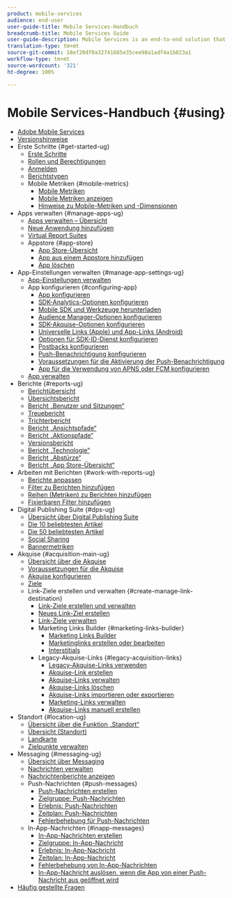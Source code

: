 ```yaml
---
product: mobile-services
audience: end-user
user-guide-title: Mobile Services-Handbuch
breadcrumb-title: Mobile Services Guide
user-guide-description: Mobile Services is an end-to-end solution that helps you acquire and engage mobile app users and optimize their experiences.
translation-type: tm+mt
source-git-commit: 18ef20df0a32741685e35cee98a1adf4a1b823a1
workflow-type: tm+mt
source-wordcount: '321'
ht-degree: 100%

---
```



# Mobile Services-Handbuch {#using}

+ [Adobe Mobile Services](home.md)
+ [Versionshinweise](whatsnew.md)
+ Erste Schritte {#get-started-ug}
   + [Erste Schritte](gs/gs.md)
   + [Rollen und Berechtigungen](gs/c-mob-roles-and-permissions.md)
   + [Anmelden](gs/gs-signin.md)
   + [Berichtstypen](gs/reports-types.md)
   + Mobile Metriken {#mobile-metrics}
      + [Mobile Metriken](gs/metrics/metrics.md)
      + [Mobile Metriken anzeigen](gs/metrics/overview.md)
      + [Hinweise zu Mobile-Metriken und -Dimensionen](gs/metrics/metrics-reference.md)
+ Apps verwalten {#manage-apps-ug}
   + [Apps verwalten – Übersicht](manage-apps/manage-apps.md)
   + [Neue Anwendung hinzufügen](manage-apps/t-new-app.md)
   + [Virtual Report Suites](manage-apps/c-mob-vrs.md)
   + Appstore {#app-store}
      + [App Store-Übersicht](manage-apps/c-app-store/c-app-store.md)
      + [App aus einem Appstore hinzufügen](manage-apps/c-app-store/t-app-store-app.md)
      + [App löschen](manage-apps/t-delete-apps.md)
+ App-Einstellungen verwalten {#manage-app-settings-ug}
   + [App-Einstellungen verwalten](c-manage-app-settings/c-manage-app-settings.md)
   + App konfigurieren {#configuring-app}
      + [App konfigurieren](c-manage-app-settings/c-mob-confg-app/c-mob-confg-app.md)
      + [SDK-Analytics-Optionen konfigurieren](c-manage-app-settings/c-mob-confg-app/t-config-analytics/t-config-analytics.md)
      + [Mobile SDK und Werkzeuge herunterladen](c-manage-app-settings/c-mob-confg-app/t-config-analytics/download-sdk.md)
      + [Audience Manager-Optionen konfigurieren](c-manage-app-settings/c-mob-confg-app/t-config-aam.md)
      + [SDK-Akquise-Optionen konfigurieren](c-manage-app-settings/c-mob-confg-app/t-config-acquisition.md)
      + [Universelle Links (Apple) und App-Links (Android)](c-manage-app-settings/c-mob-confg-app/c-universal-app-links.md)
      + [Optionen für SDK-ID-Dienst konfigurieren](c-manage-app-settings/c-mob-confg-app/t-config-visitor.md)
      + [Postbacks konfigurieren](c-manage-app-settings/c-mob-confg-app/signals.md)
      + [Push-Benachrichtigung konfigurieren](c-manage-app-settings/c-mob-confg-app/configure-push-messaging/configure-push-messaging.md)
      + [Voraussetzungen für die Aktivierung der Push-Benachrichtigung](c-manage-app-settings/c-mob-confg-app/configure-push-messaging/prerequisites-push-messaging.md)
      + [App für die Verwendung von APNS oder FCM konfigurieren](c-manage-app-settings/c-mob-confg-app/configure-push-messaging/configure-app-apns-gcm.md)
   + [App verwalten](c-manage-app-settings/c-mob-manage-app.md)
+ Berichte {#reports-ug}
   + [Berichtübersicht](usage/usage.md)
   + [Übersichtsbericht](usage/usage-overview.md)
   + [Bericht „Benutzer und Sitzungen“](usage/users-sessions.md)
   + [Treuebericht](usage/reports-retention.md)
   + [Trichterbericht](usage/reports-funnel.md)
   + [Bericht „Ansichtspfade“](usage/reports-view-paths.md)
   + [Bericht „Aktionspfade“](usage/reports-action-paths.md)
   + [Versionsbericht](usage/c-reports-versions.md)
   + [Bericht „Technologie“](usage/reports-technology.md)
   + [Bericht „Abstürze“](usage/c-crashes.md)
   + [Bericht „App Store-Übersicht“](usage/c-app-store-store-performance.md)
+ Arbeiten mit Berichten {#work-with-reports-ug}
   + [Berichte anpassen](usage/reports-customize/reports-customize.md)
   + [Filter zu Berichten hinzufügen](usage/reports-customize/t-reports-customize.md)
   + [Reihen (Metriken) zu Berichten hinzufügen](usage/reports-customize/t-reports-series.md)
   + [Fixierbaren Filter hinzufügen](usage/reports-customize/t-sticky-filter.md)
+ Digital Publishing Suite {#dps-ug}
   + [Übersicht über Digital Publishing Suite](dps/dps.md)
   + [Die 10 beliebtesten Artikel](dps/dps-top-ten-articles.md)
   + [Die 50 beliebtesten Artikel](dps/dps-top-50-articles.md)
   + [Social Sharing](dps/dps-social-sharing.md)
   + [Bannermetriken](dps/dps-banner-metrics.md)
+ Akquise {#acquisition-main-ug}
   + [Übersicht über die Akquise](acquisition-main/acquisition-main.md)
   + [Voraussetzungen für die Akquise](acquisition-main/c-acquisition-prerequisites.md)
   + [Akquise konfigurieren](acquisition-main/t-enable-acquisition.md)
   + [Ziele](acquisition-main/c-create-destinations.md)
   + Link-Ziele erstellen und verwalten {#create-manage-link-destination}
      + [Link-Ziele erstellen und verwalten](acquisition-main/c-manage-link-destinations/c-manage-link-destinations.md)
      + [Neues Link-Ziel erstellen](acquisition-main/c-manage-link-destinations/t-create-new-app-deep-link-destination.md)
      + [Link-Ziele verwalten](acquisition-main/c-manage-link-destinations/t-archive-unarchive-link-destinations.md)
      + Marketing Links Builder {#marketing-links-builder}
         + [Marketing Links Builder](acquisition-main/c-marketing-links-builder/c-marketing-links-builder.md)
         + [Marketinglinks erstellen oder bearbeiten](acquisition-main/c-marketing-links-builder/t-create-edit-adobe-links/t-create-edit-adobe-links.md)
         + [Interstitials](acquisition-main/c-marketing-links-builder/t-create-edit-adobe-links/t-interstitials.md)
      + Legacy-Akquise-Links {#legacy-acquisition-links}
         + [Legacy-Akquise-Links verwenden](acquisition-main/c-marketing-links-builder/t-create-edit-adobe-links/c-use-legacy-acquisition-links/c-use-legacy-acquisition-links.md)
         + [Akquise-Link erstellen](acquisition-main/c-marketing-links-builder/t-create-edit-adobe-links/c-use-legacy-acquisition-links/t-acquisition-link.md)
         + [Akquise-Links verwalten](acquisition-main/c-marketing-links-builder/t-create-edit-adobe-links/c-use-legacy-acquisition-links/c-manage-acquisition-links/c-manage-acquisition-links.md)
         + [Akquise-Links löschen](acquisition-main/c-marketing-links-builder/t-create-edit-adobe-links/c-use-legacy-acquisition-links/c-manage-acquisition-links/t-acquisition-del.md)
         + [Akquise-Links importieren oder exportieren](acquisition-main/c-marketing-links-builder/t-create-edit-adobe-links/c-use-legacy-acquisition-links/c-manage-acquisition-links/t-acquisition-import.md)
         + [Marketing-Links verwalten](acquisition-main/c-marketing-links-builder/c-manage-adobe-links.md)
         + [Akquise-Links manuell erstellen](acquisition-main/c-marketing-links-builder/acquisition-link-manual.md)
+ Standort {#location-ug}
   + [Übersicht über die Funktion „Standort“](location/location-overview.md)
   + [Übersicht (Standort)](location/c-location-overview.md)
   + [Landkarte](location/c-map-points.md)
   + [Zielpunkte verwalten](location/t-manage-points.md)
+ Messaging {#messaging-ug}
   + [Übersicht über Messaging](in-app-messaging/in-app-messaging.md)
   + [Nachrichten verwalten](in-app-messaging/messages-manage/messages-manage.md)
   + [Nachrichtenberichte anzeigen](in-app-messaging/messages-manage/view-message-reports.md)
   + Push-Nachrichten {#push-messages}
      + [Push-Nachrichten erstellen](in-app-messaging/t-create-push-message/t-create-push-message.md)
      + [Zielgruppe: Push-Nachrichten](in-app-messaging/t-create-push-message/c-audience-push-message.md)
      + [Erlebnis: Push-Nachrichten](in-app-messaging/t-create-push-message/c-experience-push-message.md)
      + [Zeitplan: Push-Nachrichten](in-app-messaging/t-create-push-message/c-schedule-push-message.md)
      + [Fehlerbehebung für Push-Nachrichten](in-app-messaging/t-create-push-message/c-troubleshooting-push-messaging.md)
   + In-App-Nachrichten {#inapp-messages}
      + [In-App-Nachrichten erstellen](in-app-messaging/t-in-app-message/t-in-app-message.md)
      + [Zielgruppe: In-App-Nachricht](in-app-messaging/t-in-app-message/c-audience-in-app-message.md)
      + [Erlebnis: In-App-Nachricht](in-app-messaging/t-in-app-message/c-experience-in-app-message.md)
      + [Zeitplan: In-App-Nachricht](in-app-messaging/t-in-app-message/c-schedule-in-app-message.md)
      + [Fehlerbehebung von In-App-Nachrichten](in-app-messaging/t-in-app-message/in-apps-ts.md)
      + [In-App-Nachricht auslösen, wenn die App von einer Push-Nachricht aus geöffnet wird](in-app-messaging/t-mob-trig-in-app-open-app-from-push.md)
+ [Häufig gestellte Fragen](faq-mobile.md)